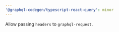 ```yaml
---
'@graphql-codegen/typescript-react-query': minor
---
```


Allow passing `headers` to `graphql-request`.
